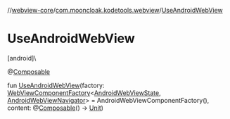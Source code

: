 //[webview-core](../../index.md)/[com.mooncloak.kodetools.webview](index.md)/[UseAndroidWebView](-use-android-web-view.md)

# UseAndroidWebView

[android]\

@[Composable](https://developer.android.com/reference/kotlin/androidx/compose/runtime/Composable.html)

fun [UseAndroidWebView](-use-android-web-view.md)(factory: [WebViewComponentFactory](-web-view-component-factory/index.md)&lt;[AndroidWebViewState](-android-web-view-state/index.md), [AndroidWebViewNavigator](-android-web-view-navigator/index.md)&gt; = AndroidWebViewComponentFactory(), content: @[Composable](https://developer.android.com/reference/kotlin/androidx/compose/runtime/Composable.html)() -&gt; [Unit](https://kotlinlang.org/api/latest/jvm/stdlib/kotlin/-unit/index.html))
